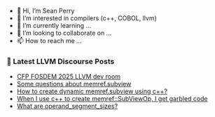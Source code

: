 - 👋 Hi, I’m Sean Perry
- 👀 I’m interested in compilers (c++, COBOL, llvm)
- 🌱 I’m currently learning ...
- 💞️ I’m looking to collaborate on ...
- 📫 How to reach me ...

<!---
s66perry/s66perry is a ✨ special ✨ repository because its `README.md` (this file) appears on your GitHub profile.
You can click the Preview link to take a look at your changes.
--->
### 📕 Latest LLVM Discourse Posts

<!-- DISCOURSE-LLVM:START -->
- [CFP FOSDEM 2025 LLVM dev room](https://discourse.llvm.org/t/cfp-fosdem-2025-llvm-dev-room/82779#post_1)
- [Some questions about memref.subview](https://discourse.llvm.org/t/some-questions-about-memref-subview/69497#post_8)
- [How to create dynamic memref.subview using c++?](https://discourse.llvm.org/t/how-to-create-dynamic-memref-subview-using-c/82777#post_1)
- [When I use c++ to create memref::SubViewOp, I get garbled code](https://discourse.llvm.org/t/when-i-use-c-to-create-memref-subviewop-i-get-garbled-code/69471#post_8)
- [What are operand_segment_sizes?](https://discourse.llvm.org/t/what-are-operand-segment-sizes/82651#post_2)
<!-- DISCOURSE-LLVM:END -->

